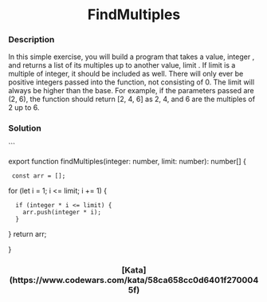 <h1 align="center">
FindMultiples
</h1>
<h3 align="left">
Description
</h3>
<text>
In this simple exercise, you will build a program that takes a value, integer , and returns a list of its multiples up to another value, limit . If limit is a multiple of integer, it should be included as well. There will only ever be positive integers passed into the function, not consisting of 0. The limit will always be higher than the base. For example, if the parameters passed are (2, 6), the function should return [2, 4, 6] as 2, 4, and 6 are the multiples of 2 up to 6.
</text>

<h3 align="left">
Solution 
</h3>
```

export function findMultiples(integer: number, limit: number): number[] {
 
     const arr = [];
  
  for (let i = 1; i <= limit; i += 1) {
    
      if (integer * i <= limit) {
        arr.push(integer * i);
      }
  }
  return arr;

}

<h3 align="center">
[Kata](https://www.codewars.com/kata/58ca658cc0d6401f2700045f)
</h3>